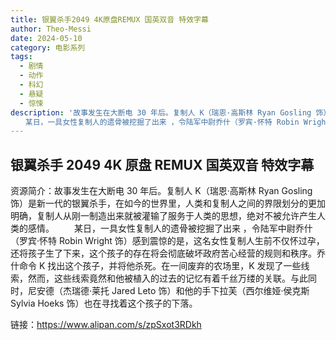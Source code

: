 ```yaml
---
title: 银翼杀手2049 4K原盘REMUX 国英双音 特效字幕
author: Theo-Messi
date: 2024-05-10
category: 电影系列
tags:
  - 剧情
  - 动作
  - 科幻
  - 悬疑
  - 惊悚
description: '故事发生在大断电 30 年后。复制人 K（瑞恩·高斯林 Ryan Gosling 饰）是新一代的银翼杀手，在如今的世界里，人类和复制人之间的界限划分的更加明确，复制人从刚一制造出来就被灌输了服务于人类的思想，绝对不被允许产生人类的感情。
　　某日，一具女性复制人的遗骨被挖掘了出来 ，令陆军中尉乔什（罗宾·怀特 Robin Wright 饰）感到震惊的是，这名女性复制人生前不仅怀过孕，还将孩子生了下来，这个孩子的存在将会彻底破坏政府苦心经营的规则和秩序。乔什命令 K 找出这个孩子，并将他杀死。在一间废弃的农场里，K 发现了一些线索，然而，这些线索竟然和他被植入的过去的记忆有着千丝万缕的关联。与此同时，尼安德（杰瑞德·莱托 Jared Leto 饰）和他的手下拉芙（西尔维娅·侯克斯 Sylvia Hoeks 饰）也在寻找着这个孩子的下落。'
---
```


## 银翼杀手 2049 4K 原盘 REMUX 国英双音 特效字幕

资源简介：故事发生在大断电 30 年后。复制人 K（瑞恩·高斯林 Ryan Gosling 饰）是新一代的银翼杀手，在如今的世界里，人类和复制人之间的界限划分的更加明确，复制人从刚一制造出来就被灌输了服务于人类的思想，绝对不被允许产生人类的感情。
　　某日，一具女性复制人的遗骨被挖掘了出来 ，令陆军中尉乔什（罗宾·怀特 Robin Wright 饰）感到震惊的是，这名女性复制人生前不仅怀过孕，还将孩子生了下来，这个孩子的存在将会彻底破坏政府苦心经营的规则和秩序。乔什命令 K 找出这个孩子，并将他杀死。在一间废弃的农场里，K 发现了一些线索，然而，这些线索竟然和他被植入的过去的记忆有着千丝万缕的关联。与此同时，尼安德（杰瑞德·莱托 Jared Leto 饰）和他的手下拉芙（西尔维娅·侯克斯 Sylvia Hoeks 饰）也在寻找着这个孩子的下落。

链接：https://www.alipan.com/s/zpSxot3RDkh

